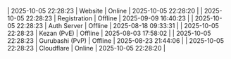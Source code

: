 | 2025-10-05 22:28:23 | Website | Online | 2025-10-05 22:28:20 |
| 2025-10-05 22:28:23 | Registration | Offline | 2025-09-09 16:40:23 |
| 2025-10-05 22:28:23 | Auth Server | Offline | 2025-08-18 09:33:31 |
| 2025-10-05 22:28:23 | Kezan (PvE) | Offline | 2025-08-03 17:58:02 |
| 2025-10-05 22:28:23 | Gurubashi (PvP) | Offline | 2025-08-23 21:44:06 |
| 2025-10-05 22:28:23 | Cloudflare | Online | 2025-10-05 22:28:20 |
